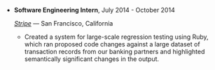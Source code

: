 - **Software Engineering Intern**, July 2014 - October 2014

    [*Stripe*](https://stripe.com) — San Francisco, California

    - Created a system for large-scale regression testing using Ruby,
      which ran proposed code changes against a large dataset of
      transaction records from our banking partners and highlighted
      semantically significant changes in the output.
